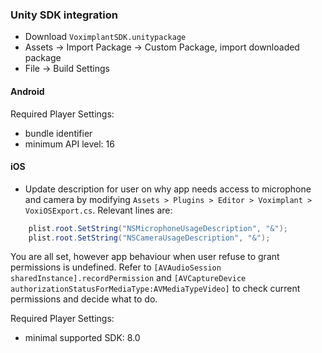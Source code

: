 ### Unity SDK integration
* Download `VoximplantSDK.unitypackage`
* Assets -> Import Package -> Custom Package, import downloaded package
* File -> Build Settings

#### Android
Required Player Settings:
* bundle identifier
* minimum API level: 16

#### iOS
* Update description for user on why app needs access to microphone and camera by modifying `Assets > Plugins > Editor > Voximplant > VoxiOSExport.cs`. Relevant lines are:
```csharp
    plist.root.SetString("NSMicrophoneUsageDescription", "&");
    plist.root.SetString("NSCameraUsageDescription", "&");
```

You are all set, however app behaviour when user refuse to grant permissions is undefined. Refer to `[AVAudioSession sharedInstance].recordPermission` and `[AVCaptureDevice authorizationStatusForMediaType:AVMediaTypeVideo]` to check current permissions and decide what to do.

Required Player Settings:
* minimal supported SDK: 8.0